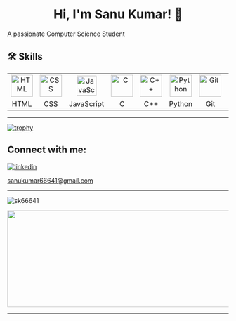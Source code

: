 
<h1 align="center">Hi, I'm Sanu Kumar! 👋</h1>
A passionate Computer Science Student

## 🛠 Skills

 <table>
        <tr align="center">
            <td><img height="50" title="HTML"
                    src="https://user-images.githubusercontent.com/25181517/192158954-f88b5814-d510-4564-b285-dff7d6400dad.png">
            </td>
            <td><img height="50" title="CSS"
                    src="https://user-images.githubusercontent.com/25181517/183898674-75a4a1b1-f960-4ea9-abcb-637170a00a75.png">
            </td>
            <td><img height="45" title="JavaScript"
                    src="https://user-images.githubusercontent.com/25181517/117447155-6a868a00-af3d-11eb-9cfe-245df15c9f3f.png">
            </td>
            <td><img height="50" title="C"
                    src="https://user-images.githubusercontent.com/25181517/192106070-46255bcf-65e6-4c6b-a296-bf8d0d8fb2a7.png">
            </td>
            <td><img height="50" title="C++"
                    src="https://user-images.githubusercontent.com/25181517/192106073-90fffafe-3562-4ff9-a37e-c77a2da0ff58.png">
            </td>
            <td><img height="50" title="Python"
                    src="https://user-images.githubusercontent.com/25181517/183423507-c056a6f9-1ba8-4312-a350-19bcbc5a8697.png">
            </td>
            <td><img height="50" title="Git"
                    src="https://user-images.githubusercontent.com/25181517/192108372-f71d70ac-7ae6-4c0d-8395-51d8870c2ef0.png">
            </td>
            <td><img height="50" title="GitHub"
                    src="https://user-images.githubusercontent.com/25181517/192108374-8da61ba1-99ec-41d7-80b8-fb2f7c0a4948.png">
            </td>
        </tr>
        <tr align="center">
            <td>HTML</td>
            <td>CSS</td>
            <td>JavaScript</td>
            <td>C</td>
            <td>C++</td>
            <td>Python</td>
            <td>Git</td>
            <td>GitHub</td>
        </tr>
    </table>

<!-- <p><img align="left" src="https://github-readme-stats.vercel.app/api/top-langs?username=sk66641&show_icons=true&locale=en&layout=compact" alt="sk66641" /></p> -->

---
[![trophy](https://github-profile-trophy.vercel.app/?username=sk66641&title=Stars,Followers,Commits,Repositories,MultipleLang,PullRequest&theme=onedark)](https://github.com/ryo-ma/github-profile-trophy)

## Connect with me:

[![linkedin](https://img.shields.io/badge/linkedin-0A66C2?style=for-the-badge&logo=linkedin&logoColor=white)](https://www.linkedin.com/in/sanu-kumar-2a9492283/)

[sanukumar66641@gmail.com](sanukumar66641@gmail.com)

---
<p align="left"> <img src="https://komarev.com/ghpvc/?username=sk66641&label=Profile%20views&color=0e75b6&style=flat" alt="sk66641" /> </p>


<p align="center">
  <img width="800" height="220" src="https://streak-stats.demolab.com?user=sk66641&theme=highcontrast&hide_border=true&border_radius=5&card_width=800">
</p>

---
<!-- <p align="center">
 <img width="1000" src="github-snake.svg" alt="snake"/>
</p> -->
